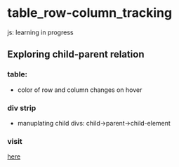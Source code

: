 # table_row-column_tracking
js: learning in progress

## Exploring child-parent relation
### table:
* color of row and column changes on hover

### div strip
* manuplating child divs:
  child->parent->child-element

### visit
<a href="https://github.com/dullat/table_row-column_tracking" target="_blank">here</a>
